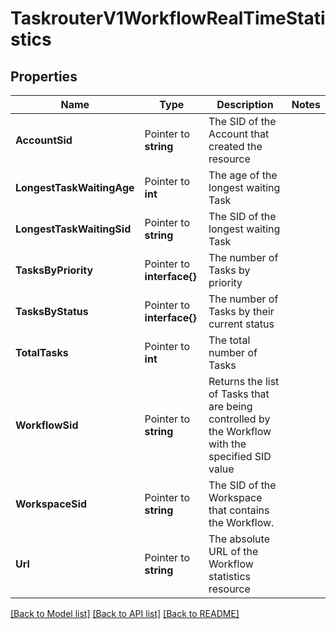 # TaskrouterV1WorkflowRealTimeStatistics

## Properties

Name | Type | Description | Notes
------------ | ------------- | ------------- | -------------
**AccountSid** | Pointer to **string** | The SID of the Account that created the resource |
**LongestTaskWaitingAge** | Pointer to **int** | The age of the longest waiting Task |
**LongestTaskWaitingSid** | Pointer to **string** | The SID of the longest waiting Task |
**TasksByPriority** | Pointer to **interface{}** | The number of Tasks by priority |
**TasksByStatus** | Pointer to **interface{}** | The number of Tasks by their current status |
**TotalTasks** | Pointer to **int** | The total number of Tasks |
**WorkflowSid** | Pointer to **string** | Returns the list of Tasks that are being controlled by the Workflow with the specified SID value |
**WorkspaceSid** | Pointer to **string** | The SID of the Workspace that contains the Workflow. |
**Url** | Pointer to **string** | The absolute URL of the Workflow statistics resource |

[[Back to Model list]](../README.md#documentation-for-models) [[Back to API list]](../README.md#documentation-for-api-endpoints) [[Back to README]](../README.md)


